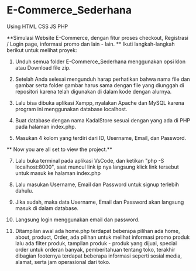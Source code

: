 # E-Commerce_Sederhana
Using HTML CSS JS PHP

**Simulasi Website E-Commerce, dengan fitur proses checkout, Registrasi / Login page, informasi promo dan lain - lain.
**
Ikuti langkah-langkah berikut untuk melihat proyek:
1. Unduh semua folder E-Commerce_Sederhana menggunakan opsi klon atau Download file zip.

2. Setelah Anda selesai mengunduh harap perhatikan bahwa nama file dan gambar serta folder gambar harus sama dengan file yang diunggah di repositori karena telah digunakan di dalam kode dengan alurnya.

3. Lalu bisa dibuka aplikasi Xampp, nyalakan Apache dan MySQL karena program ini menggunakan database localhost.

4. Buat database dengan nama KadalStore sesuai dengan yang ada di PHP pada halaman index.php.

5. Masukan 4 kolom yang terdiri dari ID, Username, Email, dan Password.

  ** Now you are all set to view the project.**

7. Lalu buka terminal pada aplikasi VsCode, dan ketikan "php -S localhost:8000", saat muncul link ip nya langsung klick link tersebut untuk masuk ke halaman index.php

8. Lalu masukan Username, Email dan Password untuk signup terlebih dahulu.

9. Jika sudah, maka data Username, Email dan Password akan langsung masuk di dalam database.

10. Langsung login menggunakan email dan password.

11. Ditampilan awal ada home.php terdapat beberapa pilihan ada home, about, product, Order, ada pilihan untuk melihat informasi promo produk lalu ada filter produk, tampilan produk - produk yang dijual, special order untuk orderan banyak, pemberitahuan tentang toko, terakhir dibagian footernya terdapat beberapa informasi seperti sosial media, alamat, serta jam operasional dari toko.
